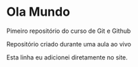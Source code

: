 # Ola Mundo
 Pimeiro repositório do curso de Git e Github

 Repositório criado durante uma aula ao vivo

Esta linha eu adicionei diretamente no site.

